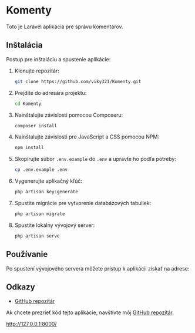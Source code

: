 # Komenty

Toto je Laravel aplikácia pre správu komentárov.

## Inštalácia

Postup pre inštaláciu a spustenie aplikácie:

1. Klonujte repozitár:
    ```sh
    git clone https://github.com/viky321/Komenty.git
    ```
2. Prejdite do adresára projektu:
    ```sh
    cd Komenty
    ```
3. Nainštalujte závislosti pomocou Composeru:
    ```sh
    composer install
    ```
4. Nainštalujte závislosti pre JavaScript a CSS pomocou NPM:
    ```sh
    npm install
    ```
5. Skopírujte súbor `.env.example` do `.env` a upravte ho podľa potreby:
    ```sh
    cp .env.example .env
    ```
6. Vygenerujte aplikačný kľúč:
    ```sh
    php artisan key:generate
    ```
7. Spustite migrácie pre vytvorenie databázových tabuliek:
    ```sh
    php artisan migrate
    ```
8. Spustite lokálny vývojový server:
    ```sh
    php artisan serve
    ```

## Používanie

Po spustení vývojového servera môžete prístup k aplikácii získať na adrese:

## Odkazy

- [GitHub repozitár](https://github.com/viky321/Komenty)

Ak chcete prezrieť kód tejto aplikácie, navštívte môj [GitHub repozitár](https://github.com/viky321/Komenty).

http://127.0.0.1:8000/

